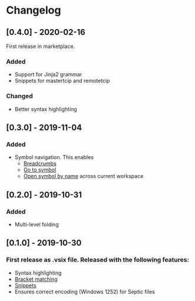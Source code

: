 # Changelog

## [0.4.0] - 2020-02-16

First release in marketplace.

### Added

- Support for Jinja2 grammar
- Snippets for mastertcip and remotetcip

### Changed

- Better syntax highlighting

## [0.3.0] - 2019-11-04

### Added

- Symbol navigation. This enables
  - [Breadcrumbs](https://code.visualstudio.com/docs/editor/editingevolved#_breadcrumbs)
  - [Go to symbol](https://code.visualstudio.com/docs/editor/editingevolved#_go-to-symbol)
  - [Open symbol by name](https://code.visualstudio.com/docs/editor/editingevolved#_open-symbol-by-name) across current workspace

## [0.2.0] - 2019-10-31

### Added

- Multi-level folding

## [0.1.0] - 2019-10-30

### First release as .vsix file. Released with the following features:

- Syntax highlighting
- [Bracket matching](https://code.visualstudio.com/docs/editor/editingevolved#_bracket-matching)
- [Snippets](https://code.visualstudio.com/docs/editor/userdefinedsnippets)
- Ensures correct encoding (Windows 1252) for Septic files
